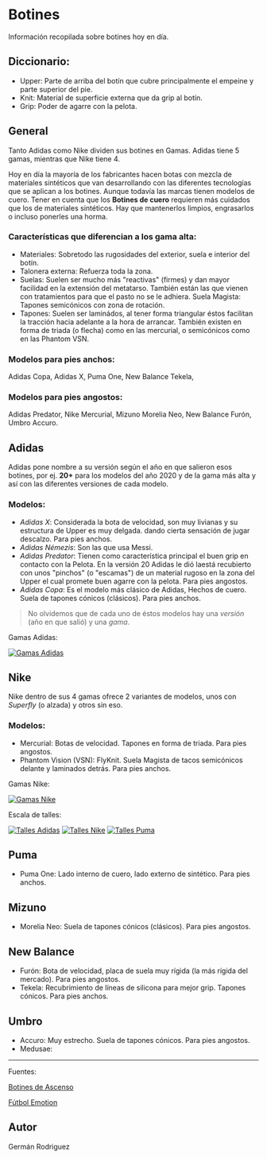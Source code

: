 # Botines
Información recopilada sobre botines hoy en día.

## Diccionario:
- Upper: Parte de arriba del botín que cubre principalmente el empeine y parte superior del pie.
- Knit: Material de superficie externa que da grip al botín.
- Grip: Poder de agarre con la pelota.

## General
Tanto Adidas como Nike dividen sus botines en Gamas. Adidas tiene 5 gamas, mientras que Nike tiene 4.

Hoy en día la mayoría de los fabricantes hacen botas con mezcla de materiales sintéticos que van desarrollando con las diferentes tecnologías que se aplican a los botines.
Aunque todavía las marcas tienen modelos de cuero. Tener en cuenta que los **__Botines de cuero__** requieren más cuidados que los de materiales sintéticos. Hay que mantenerlos limpios, engrasarlos o incluso ponerles una horma.

### Características que diferencian a los gama alta:
- Materiales: Sobretodo las rugosidades del exterior, suela e interior del botín.
- Talonera externa: Refuerza toda la zona.
- Suelas: Suelen ser mucho más "reactivas" (firmes) y dan mayor facilidad en la extensión del metatarso. También están las que vienen con tratamientos para que el pasto no se le adhiera.
Suela Magista: Tapones semicónicos con zona de rotación.
- Tapones: Suelen ser laminádos, al tener forma triangular éstos facilitan la tracción hacia adelante a la hora de arrancar. También existen en forma de triada (o flecha) como en las mercurial, o semicónicos como en las Phantom VSN.

### Modelos para pies anchos:
Adidas Copa, Adidas X, Puma One, New Balance Tekela, 

### Modelos para pies angostos:
Adidas Predator, Nike Mercurial, Mizuno Morelia Neo, New Balance Furón, Umbro Accuro.

## Adidas
Adidas pone nombre a su versión según el año en que salieron esos botines, por ej. **20+** para los modelos del año 2020 y de la gama más alta y así con las diferentes versiones de cada modelo.


### Modelos:
- _Adidas X_: Considerada la bota de velocidad, son muy livianas y su estructura de Upper es muy delgada. dando cierta sensación de jugar descalzo. Para pies anchos.
- _Adidas Némezis_: Son las que usa Messi.
- _Adidas Predator_: Tienen como característica principal el buen grip en contacto con la Pelota. En la versión 20 Adidas le dió laestá recubierto con unos "pinchos" (o "escamas") de un material rugoso en la zona del Upper el cual promete buen agarre con la pelota. Para pies angostos.
- _Adidas Copa_: Es el modelo más clásico de Adidas, Hechos de cuero. Suela de tapones cónicos (clásicos). Para pies anchos.

> No olvidemos que de cada uno de éstos modelos hay una _versión_ (año en que salió) y una _gama_.

Gamas Adidas:

[![Gamas Adidas](/imagenes/gamas_Adidas.png)](/imagenes/gamas_Adidas.png)

## Nike
Nike dentro de sus 4 gamas ofrece 2 variantes de modelos, unos con _Superfly_ (o alzada) y otros sin eso.

### Modelos:
+ Mercurial: Botas de velocidad. Tapones en forma de triada. Para pies angostos.
+ Phantom Vision (VSN): FlyKnit. Suela Magista de tacos semicónicos delante y laminados detrás. Para pies anchos.

Gamas Nike:

[![Gamas Nike](/imagenes/gamas_Nike.png)](/imagenes/gamas_Nike.png)

Escala de talles:

[![Talles Adidas](/imagenes/talles_Adidas.png)](/imagenes/talles_Adidas.png) [![Talles Nike](/imagenes/talles_Nike.png)](/imagenes/talles_Nike.png) [![Talles Puma](/imagenes/talles_Puma.png)](/imagenes/talles_Puma.png)

## Puma
+ Puma One: Lado interno de cuero, lado externo de sintético. Para pies anchos.


## Mizuno
+ Morelia Neo: Suela de tapones cónicos (clásicos). Para pies angostos.

## New Balance
+ Furón: Bota de velocidad, placa de suela muy rígida (la más rígida del mercado). Para pies angostos.
+ Tekela: Recubrimiento de líneas de silicona para mejor grip. Tapones cónicos. Para pies anchos.

## Umbro
+ Accuro: Muy estrecho. Suela de tapones cónicos. Para pies angostos.
+ Medusae:



---

Fuentes:

[Botines de Ascenso](https://www.instagram.com/botinesdeascenso/?hl=es-la)

[Fútbol Emotion](https://youtube.com/c/futbolemotion)


## Autor
Germán Rodriguez
